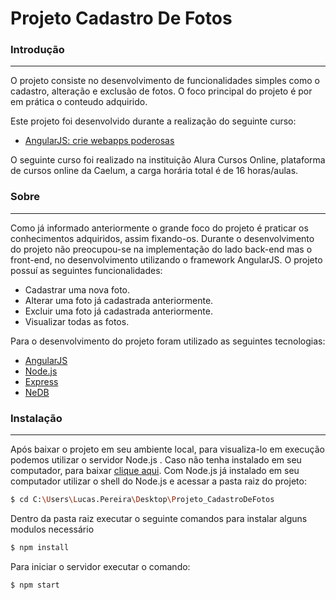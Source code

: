 # Projeto Cadastro De Fotos

### Introdução
------------------
O projeto consiste no desenvolvimento de funcionalidades simples como o cadastro, alteração e exclusão de fotos. O foco principal do projeto é por em prática o conteudo adquirido.

Este projeto foi desenvolvido durante a realização do seguinte curso: 
 - [AngularJS: crie webapps poderosas](https://www.alura.com.br/curso-online-angularjs-mvc)

O seguinte curso foi realizado na instituição Alura Cursos Online, plataforma de cursos online da Caelum, a carga horária total é de 16 horas/aulas.

### Sobre 
------------------
Como já informado anteriormente o grande foco do projeto é praticar os conhecimentos adquiridos, assim fixando-os. Durante o desenvolvimento do projeto não preocupou-se na implementação do lado back-end mas o front-end, no desenvolvimento utilizando o framework AngularJS. 
O projeto possuí as seguintes funcionalidades: 
 * Cadastrar uma nova foto.
 * Alterar uma foto já cadastrada anteriormente.
 * Excluir uma foto já cadastrada anteriormente.
 * Visualizar todas as fotos.
 
Para o desenvolvimento do projeto foram utilizado as seguintes tecnologias: 
 - [AngularJS](https://angularjs.org/)
 - [Node.js](https://nodejs.org/en/)
 - [Express](http://expressjs.com/)
 - [NeDB](https://github.com/louischatriot/nedb)
 
### Instalação
-----------------
Após baixar o projeto em seu ambiente local, para visualiza-lo em execução podemos utilizar o servidor Node.js . Caso não tenha instalado em seu computador, para baixar [clique aqui](https://nodejs.org/en/download/).
Com Node.js já instalado em seu computador utilizar o shell do Node.js e acessar a pasta raiz do projeto:

```sh
$ cd C:\Users\Lucas.Pereira\Desktop\Projeto_CadastroDeFotos
```

Dentro da pasta raiz executar o seguinte comandos para instalar alguns modulos necessário

```sh
$ npm install
```

Para iniciar o servidor executar o comando:

```sh
$ npm start
```
